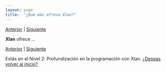 ```yaml
---
layout: page
title:  "¿Qué más ofrece Xlan?"
---
```

[Anterior](000-main.html) | [Siguiente](002-next-000.html)

**Xlan** ofrece ...

[Anterior](000-main.html) | [Siguiente](002-next-000.html)

<div class=coursetitle>Estás en el Nivel 2: Profundización en la programación con Xlan. <a href="000-main.html">¿Deseas volver al inicio?</a> </div>